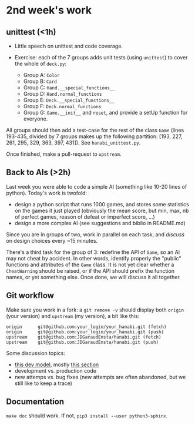 # 2nd week's work

## unittest (<1h)

- Little speech on unittest and code coverage.
- Exercise: each of the 7 groups adds unit tests (using `unittest`) to cover the whole of `deck.py`:

    - Group A: `Color`
    - Group B: `Card`
    - Group C: `Hand.__special_functions__`
    - Group D: `Hand.normal_functions`
    - Group E: `Deck.__special_functions__`
    - Group F: `Deck.normal_functions`
    - Group G: `Game.__init__` and `reset`, and provide a setUp function for everyone.
  
All groups should then add a test-case for the rest of the class `Game` (lines 193-435, divided by 7 groups makes up the following partition: [193, 227, 261, 295, 329, 363, 397, 431]). See `hanabi_unittest.py`.
    
Once finished, make a pull-request to `upstream`. 


## Back to AIs (>2h)

Last week you were able to code a simple AI (something like 10-20 lines of python).
Today's work is twofold:

- design a python script that runs 1000 games, and stores some statistics on the games it just played (obviously the mean score, but min, max, nb of perfect games, reason of defeat or imperfect score, ...) 
- design a more complex AI (see suggestions and biblio in README.md)

Since you are in groups of two, work in parallel on each task, and _discuss_ on design choices every ~15 minutes.


There's a third task for the group of 3: redefine the API of `Game`, so an AI may not cheat by accident. In other words, identify properly the "public" functions and attributes of the `Game` class. 
It is not yet clear whether a `CheatWarning` should be raised, or if the API should prefix the function names, or yet something else. Once done, we will discuss it all together.



## Git workflow

Make sure you work in a fork: a `git remove -v` should display both `origin` (your version) and `upstream` (my version), a bit like this:

    origin  	git@github.com:your_login/your_hanabi.git (fetch)
    origin  	git@github.com:your_login/your_hanabi.git (push)
    upstream	git@github.com:JDGaraudEnsta/hanabi.git (fetch)
    upstream	git@github.com:JDGaraudEnsta/hanabi.git (push)



Some discussion topics:

- [this dev model](https://nvie.com/posts/a-successful-git-branching-model/), mostly [this section](https://nvie.com/posts/a-successful-git-branching-model/#the-main-branches)
- development vs. production code
- new attemps vs. bug fixes (new attempts are often abandoned, but we still like to keep a trace)


## Documentation

`make doc` should work. 
If not, `pip3 install --user python3-sphinx`.
